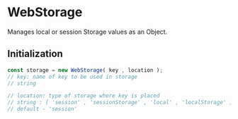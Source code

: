 # WebStorage
Manages local or session Storage values as an Object.

## Initialization
```javascript
const storage = new WebStorage( key , location );
// key: name of key to be used in storage
// string

// location: type of storage where key is placed
// string : [ 'session' , 'sessionStorage' , 'local' , 'localStorage' ]
// default - 'session'
```
